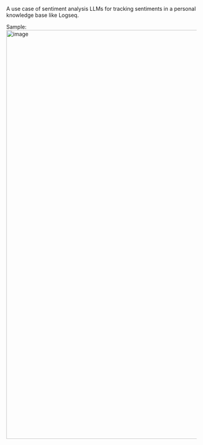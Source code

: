 A use case of sentiment analysis LLMs for tracking sentiments in a personal knowledge base like Logseq. 

Sample:
<img width="1082" alt="image" src="https://github.com/JoNeedsSleep/sent_analysis_logseq/assets/39445027/62076a38-3294-411f-ba3b-792d1311ae89">
